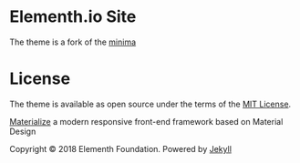 # Elementh.io Site

The theme is a fork of the [minima][1]


# License

The theme is available as open source under the terms of the [MIT License][2].

[Materialize][3] a  modern responsive front-end framework based on Material Design

Copyright © 2018 Elementh Foundation. Powered by <a href="http://jekyllrb.com">Jekyll</a>

[1]: https://github.com/jekyll/minima
[2]: https://opensource.org/licenses/MIT
[3]: http://materializecss.com/
